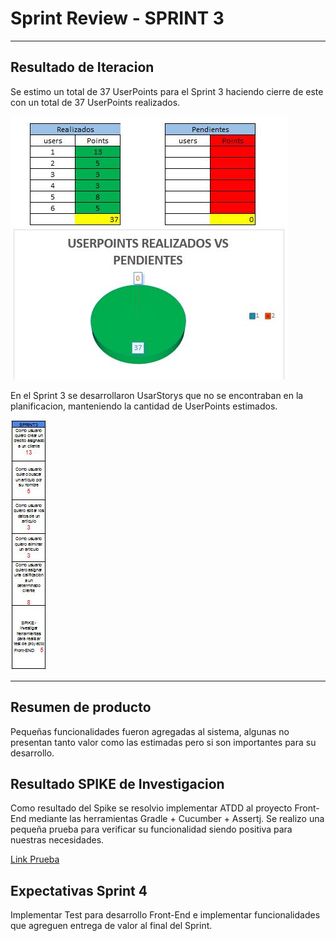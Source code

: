 
# Sprint Review - SPRINT 3
***

## Resultado de Iteracion

Se estimo un total de 37 UserPoints para el Sprint 3 haciendo cierre de este con un total de 37 UserPoints realizados.

![Grafico de tiempo de trabajo realizado](https://raw.githubusercontent.com/PLATYPUSCO007/CrediHogAR-Backend/master/Iteraciones/Iteracion%203/Imagenes/tiemporealizado.JPG)

En el Sprint 3 se desarrollaron UsarStorys que no se encontraban en la planificacion, manteniendo la cantidad de UserPoints estimados.

![Grafico de tiempo de trabajo realizado](https://raw.githubusercontent.com/PLATYPUSCO007/CrediHogAR-Backend/master/Iteraciones/Iteracion%203/Imagenes/CambioSprint3.JPG)

***

## Resumen de producto

Pequeñas funcionalidades fueron agregadas al sistema, algunas no presentan tanto valor como las estimadas pero si son importantes para su desarrollo.

## Resultado SPIKE de Investigacion

Como resultado del Spike se resolvio implementar ATDD al proyecto Front-End mediante las herramientas Gradle + Cucumber + Assertj.
Se realizo una pequeña prueba para verificar su funcionalidad siendo positiva para nuestras necesidades.

[Link Prueba](https://github.com/PLATYPUSCO007/Prueba-ATDD-Swing.git)

## Expectativas Sprint 4

Implementar Test para desarrollo Front-End e implementar funcionalidades que agreguen entrega de valor al final del Sprint.

